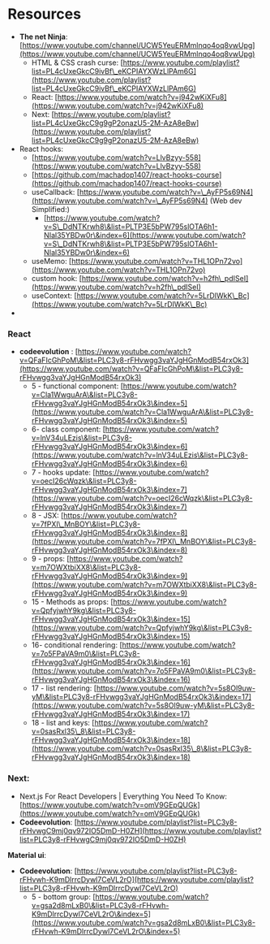 # Resources

* **The net Ninja**: [https://www.youtube.com/channel/UCW5YeuERMmlnqo4oq8vwUpg](https://www.youtube.com/channel/UCW5YeuERMmlnqo4oq8vwUpg)
  * HTML & CSS crash curse: [https://www.youtube.com/playlist?list=PL4cUxeGkcC9ivBf\_eKCPIAYXWzLlPAm6G](https://www.youtube.com/playlist?list=PL4cUxeGkcC9ivBf\_eKCPIAYXWzLlPAm6G)
  * React: [https://www.youtube.com/watch?v=j942wKiXFu8](https://www.youtube.com/watch?v=j942wKiXFu8)
  * Next: [https://www.youtube.com/playlist?list=PL4cUxeGkcC9g9gP2onazU5-2M-AzA8eBw](https://www.youtube.com/playlist?list=PL4cUxeGkcC9g9gP2onazU5-2M-AzA8eBw)
* React hooks:
  * [https://www.youtube.com/watch?v=LlvBzyy-558](https://www.youtube.com/watch?v=LlvBzyy-558)
  * [https://github.com/machadop1407/react-hooks-course](https://github.com/machadop1407/react-hooks-course)
  * useCallback: [https://www.youtube.com/watch?v=\_AyFP5s69N4](https://www.youtube.com/watch?v=\_AyFP5s69N4) (Web dev Simplified:)
    * [https://www.youtube.com/watch?v=S\_DdNTKrwh8\&list=PLTP3E5bPW795slOTA6h1-NIal35YBDw0r\&index=6](https://www.youtube.com/watch?v=S\_DdNTKrwh8\&list=PLTP3E5bPW795slOTA6h1-NIal35YBDw0r\&index=6)
  * useMemo: [https://www.youtube.com/watch?v=THL1OPn72vo](https://www.youtube.com/watch?v=THL1OPn72vo)
  * custom hook: [https://www.youtube.com/watch?v=h2fh\_pdISeI](https://www.youtube.com/watch?v=h2fh\_pdISeI)
  * useContext: [https://www.youtube.com/watch?v=5LrDIWkK\_Bc](https://www.youtube.com/watch?v=5LrDIWkK\_Bc)
*

### React

* **codeevolution** : [https://www.youtube.com/watch?v=QFaFIcGhPoM\&list=PLC3y8-rFHvwgg3vaYJgHGnModB54rxOk3](https://www.youtube.com/watch?v=QFaFIcGhPoM\&list=PLC3y8-rFHvwgg3vaYJgHGnModB54rxOk3)
  * 5 - functional component: [https://www.youtube.com/watch?v=Cla1WwguArA\&list=PLC3y8-rFHvwgg3vaYJgHGnModB54rxOk3\&index=5](https://www.youtube.com/watch?v=Cla1WwguArA\&list=PLC3y8-rFHvwgg3vaYJgHGnModB54rxOk3\&index=5)
  * 6- class component: [https://www.youtube.com/watch?v=lnV34uLEzis\&list=PLC3y8-rFHvwgg3vaYJgHGnModB54rxOk3\&index=6](https://www.youtube.com/watch?v=lnV34uLEzis\&list=PLC3y8-rFHvwgg3vaYJgHGnModB54rxOk3\&index=6)
  * 7 - hooks update: [https://www.youtube.com/watch?v=oecI26cWqzk\&list=PLC3y8-rFHvwgg3vaYJgHGnModB54rxOk3\&index=7](https://www.youtube.com/watch?v=oecI26cWqzk\&list=PLC3y8-rFHvwgg3vaYJgHGnModB54rxOk3\&index=7)
  * 8 - JSX: [https://www.youtube.com/watch?v=7fPXI\_MnBOY\&list=PLC3y8-rFHvwgg3vaYJgHGnModB54rxOk3\&index=8](https://www.youtube.com/watch?v=7fPXI\_MnBOY\&list=PLC3y8-rFHvwgg3vaYJgHGnModB54rxOk3\&index=8)
  * 9 - props: [https://www.youtube.com/watch?v=m7OWXtbiXX8\&list=PLC3y8-rFHvwgg3vaYJgHGnModB54rxOk3\&index=9](https://www.youtube.com/watch?v=m7OWXtbiXX8\&list=PLC3y8-rFHvwgg3vaYJgHGnModB54rxOk3\&index=9)
  * 15 - Methods as props: [https://www.youtube.com/watch?v=QpfyjwhY9kg\&list=PLC3y8-rFHvwgg3vaYJgHGnModB54rxOk3\&index=15](https://www.youtube.com/watch?v=QpfyjwhY9kg\&list=PLC3y8-rFHvwgg3vaYJgHGnModB54rxOk3\&index=15)
  * 16- conditional rendering: [https://www.youtube.com/watch?v=7o5FPaVA9m0\&list=PLC3y8-rFHvwgg3vaYJgHGnModB54rxOk3\&index=16](https://www.youtube.com/watch?v=7o5FPaVA9m0\&list=PLC3y8-rFHvwgg3vaYJgHGnModB54rxOk3\&index=16)
  * 17 - list rendering: [https://www.youtube.com/watch?v=5s8Ol9uw-yM\&list=PLC3y8-rFHvwgg3vaYJgHGnModB54rxOk3\&index=17](https://www.youtube.com/watch?v=5s8Ol9uw-yM\&list=PLC3y8-rFHvwgg3vaYJgHGnModB54rxOk3\&index=17)
  * 18 - list and keys: [https://www.youtube.com/watch?v=0sasRxl35\_8\&list=PLC3y8-rFHvwgg3vaYJgHGnModB54rxOk3\&index=18](https://www.youtube.com/watch?v=0sasRxl35\_8\&list=PLC3y8-rFHvwgg3vaYJgHGnModB54rxOk3\&index=18)



### Next:

* Next.js For React Developers | Everything You Need To Know: [https://www.youtube.com/watch?v=omV9GEpQUGk](https://www.youtube.com/watch?v=omV9GEpQUGk)
* **Codeevolution**: [https://www.youtube.com/playlist?list=PLC3y8-rFHvwgC9mj0qv972IO5DmD-H0ZH](https://www.youtube.com/playlist?list=PLC3y8-rFHvwgC9mj0qv972IO5DmD-H0ZH)



**Material ui**:

* **Codeevolution**: [https://www.youtube.com/playlist?list=PLC3y8-rFHvwh-K9mDlrrcDywl7CeVL2rO](https://www.youtube.com/playlist?list=PLC3y8-rFHvwh-K9mDlrrcDywl7CeVL2rO)
  * 5 - bottom group: [https://www.youtube.com/watch?v=gsa2d8mLxB0\&list=PLC3y8-rFHvwh-K9mDlrrcDywl7CeVL2rO\&index=5](https://www.youtube.com/watch?v=gsa2d8mLxB0\&list=PLC3y8-rFHvwh-K9mDlrrcDywl7CeVL2rO\&index=5)
